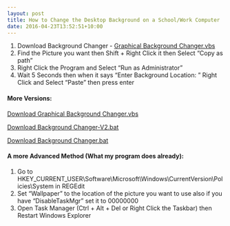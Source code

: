 ```yaml
---
layout: post
title: How to Change the Desktop Background on a School/Work Computer
date: 2016-04-23T13:52:51+10:00
---
```

1. Download Background Changer - [Graphical Background Changer.vbs](/downloads/Graphical%20Background%20Changer.vbs)
2. Find the Picture you want then Shift + Right Click it then Select &ldquo;Copy as path&rdquo;
3. Right Click the Program and Select &ldquo;Run as Administrator&rdquo;
4. Wait 5 Seconds then when it says &ldquo;Enter Background Location: &rdquo; Right Click and Select &ldquo;Paste&rdquo; then press enter
<!--more-->
#### More Versions:

[Download Graphical Background Changer.vbs](/downloads/Graphical%20Background%20Changer.vbs)

[Download Background Changer-V2.bat](/downloads/Background%20Changer-V2.bat)

[Download Background Changer.bat](/downloads/Background%20Changer.bat)

#### A more Advanced Method (What my program does already):

1. Go to HKEY_CURRENT_USER\Software\Microsoft\Windows\CurrentVersion\Policies\System in REGEdit
2. Set &ldquo;Wallpaper&rdquo; to the location of the picture you want to use also if you have &ldquo;DisableTaskMgr&rdquo; set it to 00000000
3. Open Task Manager (Ctrl + Alt + Del or Right Click the Taskbar) then Restart Windows Explorer